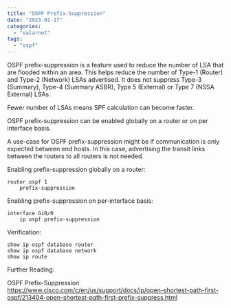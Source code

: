 ```yaml
---
title: "OSPF Prefix-Suppression"
date: "2023-01-17"
categories: 
  - "valarnet"
tags: 
  - "ospf"
---
```


OSPF prefix-suppression is a feature used to reduce the number of LSA that are flooded within an area. This helps reduce the number of Type-1 (Router) and Type-2 (Network) LSAs advertised. It does not suppress Type-3 (Summary), Type-4 (Summary ASBR), Type 5  (External) or Type 7 (NSSA External) LSAs.

Fewer number of LSAs means SPF calculation can become faster. 

OSPF prefix-suppression can be enabled globally on a router or on per interface basis.

A use-case for OSPF prefix-suppression might be if communication is only expected between end hosts. In this case, advertising the transit links between the routers to all routers is not needed.

Enabling prefix-suppression globally on a router:
```
router ospf 1
	prefix-suppression
```

Enabling prefix-suppression on per-interface basis:
```
interface Gi0/0
	ip ospf prefix-suppression
```

Verification:
```
show ip ospf database router
show ip ospf database network
show ip route
```

Further Reading:

OSPF Prefix-Suppression https://www.cisco.com/c/en/us/support/docs/ip/open-shortest-path-first-ospf/213404-open-shortest-path-first-prefix-suppress.html